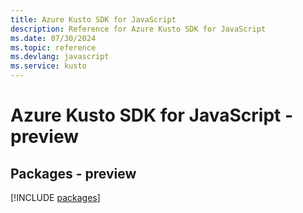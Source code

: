 ```yaml
---
title: Azure Kusto SDK for JavaScript
description: Reference for Azure Kusto SDK for JavaScript
ms.date: 07/30/2024
ms.topic: reference
ms.devlang: javascript
ms.service: kusto
---
```

# Azure Kusto SDK for JavaScript - preview
## Packages - preview
[!INCLUDE [packages](kusto-index.md)]